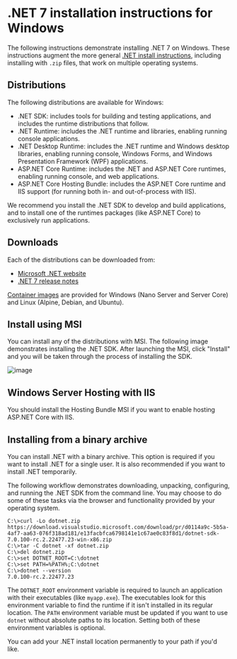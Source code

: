 # .NET 7 installation instructions for Windows

The following instructions demonstrate installing .NET 7 on Windows. These instructions augment the more general [.NET install instructions](install.md), including installing with `.zip` files, that work on multiple operating systems.

## Distributions

The following distributions are available for Windows:

- .NET SDK: includes tools for building and testing applications, and includes the runtime distributions that follow.
- .NET Runtime: includes the .NET runtime and libraries, enabling running console applications.
- .NET Desktop Runtime: includes the .NET runtime and Windows desktop libraries, enabling running console, Windows Forms, and Windows Presentation Framework (WPF) applications.
- ASP.NET Core Runtime: includes the .NET and ASP.NET Core runtimes, enabling running console, and web applications.
- ASP.NET Core Hosting Bundle: includes the ASP.NET Core runtime and IIS support (for running both in- and out-of-process with IIS).

We recommend you install the .NET SDK to develop and build applications, and to install one of the runtimes packages (like ASP.NET Core) to exclusively run applications.

## Downloads

Each of the distributions can be downloaded from:

- [Microsoft .NET website](https://dotnet.microsoft.com/download/dotnet/7.0)
- [.NET 7 release notes](README.md)

[Container images](https://hub.docker.com/r/microsoft/dotnet/) are provided for Windows (Nano Server and Server Core) and Linux (Alpine, Debian, and Ubuntu).

## Install using MSI

You can install any of the distributions with MSI. The following image demonstrates installing the .NET SDK. After launching the MSI, click "Install" and you will be taken through the process of installing the SDK.

![image](https://user-images.githubusercontent.com/94140381/186767749-45306b95-cd1b-4d85-9634-42fb83a1cf4b.png)


## Windows Server Hosting with IIS

You should install the Hosting Bundle MSI if you want to enable hosting ASP.NET Core with IIS.

## Installing from a binary archive

You can install .NET with a binary archive. This option is required if you want to install .NET for a single user. It is also recommended if you want to install .NET temporarily.

The following workflow demonstrates downloading, unpacking, configuring, and running the .NET SDK from the command line. You may choose to do some of these tasks via the browser and functionality provided by your operating system.

```console
C:\>curl -Lo dotnet.zip https://download.visualstudio.microsoft.com/download/pr/d0114a9c-5b5a-4af7-aa63-076f318ad181/e13facbfca6798141e1c67ae0c83f8d1/dotnet-sdk-7.0.100-rc.2.22477.23-win-x86.zip
C:\>tar -C dotnet -xf dotnet.zip
C:\>del dotnet.zip
C:\>set DOTNET_ROOT=C:\dotnet
C:\>set PATH=%PATH%;C:\dotnet
C:\>dotnet --version
7.0.100-rc.2.22477.23
```

The `DOTNET_ROOT` environment variable is required to launch an application with their executables (like `myapp.exe`). The executables look for this environment variable to find the runtime if it isn't installed in its regular location. The `PATH` environment variable must be updated if you want to use `dotnet` without absolute paths to its location. Setting both of these environment variables is optional.

You can add your .NET install location permanently to your path if you'd like.
